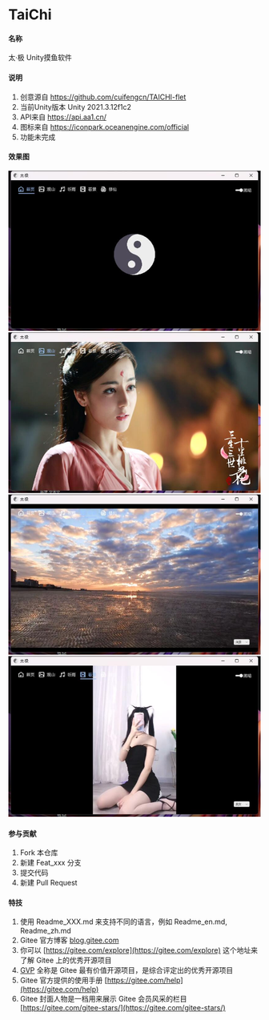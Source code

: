 # TaiChi

#### 名称
太·极 Unity摸鱼软件 


#### 说明

1.  创意源自 https://github.com/cuifengcn/TAICHI-flet
2.  当前Unity版本 Unity 2021.3.12f1c2
3.  API来自 https://api.aa1.cn/
4.  图标来自 https://iconpark.oceanengine.com/official
5.  功能未完成

#### 效果图

![输入图片说明](Images/0.jpg)
![输入图片说明](Images/1.jpg)
![输入图片说明](Images/2.jpg)
![输入图片说明](Images/3.jpg)

#### 参与贡献

1.  Fork 本仓库
2.  新建 Feat_xxx 分支
3.  提交代码
4.  新建 Pull Request


#### 特技

1.  使用 Readme\_XXX.md 来支持不同的语言，例如 Readme\_en.md, Readme\_zh.md
2.  Gitee 官方博客 [blog.gitee.com](https://blog.gitee.com)
3.  你可以 [https://gitee.com/explore](https://gitee.com/explore) 这个地址来了解 Gitee 上的优秀开源项目
4.  [GVP](https://gitee.com/gvp) 全称是 Gitee 最有价值开源项目，是综合评定出的优秀开源项目
5.  Gitee 官方提供的使用手册 [https://gitee.com/help](https://gitee.com/help)
6.  Gitee 封面人物是一档用来展示 Gitee 会员风采的栏目 [https://gitee.com/gitee-stars/](https://gitee.com/gitee-stars/)
